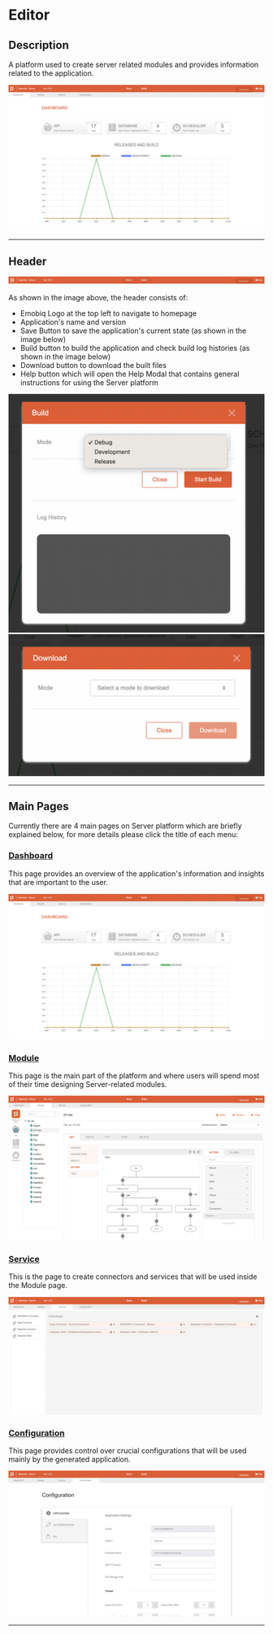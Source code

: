 # Editor

## Description

A platform used to create server related modules and provides information related to the application.

![Editor](general-editor.png?raw=true)

***
 
## Header

![Header](general-header.png?raw=true)

As shown in the image above, the header consists of:

- Emobiq Logo at the top left to navigate to homepage
- Application's name and version
- Save Button to save the application's current state (as shown in the image below)
- Build button to build the application and check build log histories (as shown in the image below)
- Download button to download the built files
- Help button which will open the Help Modal that contains general instructions for using the Server platform

![Build](general-build.png?raw=true)
![Download](general-download.png?raw=true)
  
***

## Main Pages

Currently there are 4 main pages on Server platform which are briefly explained below, for more details please click the title of each menu:

### [Dashboard](Dashboard.md)

This page provides an overview of the application's information and insights that are important to the user.

![Dashboard](general-editor.png?raw=true)

### [Module](Module.md)

This page is the main part of the platform and where users will spend most of their time designing Server-related modules.

![Module](general-module.png?raw=true)

### [Service](Service.md)

This is the page to create connectors and services that will be used inside the Module page.

![Service](general-service.png?raw=true)

### [Configuration](Configuration.md)

This page provides control over crucial configurations that will be used mainly by the generated application.

![Configuration](general-configuration.png?raw=true)

***